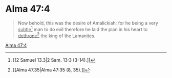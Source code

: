 # Alma 47:4

> Now behold, this was the desire of Amalickiah; for he being a very <u>subtle</u>[^a] man to do evil therefore he laid the plan in his heart to <u>dethrone</u>[^b] the king of the Lamanites.

[Alma 47:4](https://www.churchofjesuschrist.org/study/scriptures/bofm/alma/47?lang=eng&id=p4#p4)


[^a]: [[2 Samuel 13.3|2 Sam. 13:3 (3-14).]]
[^b]: [[Alma 47.35|Alma 47:35 (8, 35).]]
